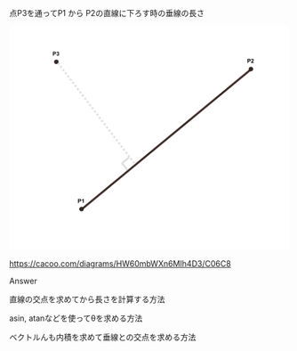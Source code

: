 点P3を通ってP1 から P2の直線に下ろす時の垂線の長さ

![](./sample.png)

https://cacoo.com/diagrams/HW60mbWXn6MIh4D3/C06C8


Answer

直線の交点を求めてから長さを計算する方法

asin, atanなどを使ってθを求める方法

ベクトルんも内積を求めて垂線との交点を求める方法
